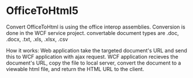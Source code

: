 OfficeToHtml5
=============
Convert OfficeToHtml is using the office interop assemblies.
Conversion is done in the WCF service project.
convertable document types are .doc, .docx, .txt, .xls, .xlsx, .csv

How it works:
Web application take the targeted document's URL and send this to WCF application with ajax request. WCF application recieves the document's URL, copy the file to local server, convert the document to a viewable html file, and return the HTML URL to the client.